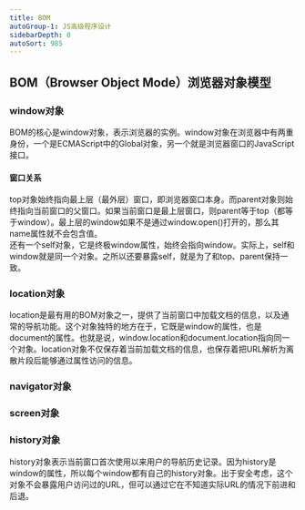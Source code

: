 ```yaml
---
title: BOM
autoGroup-1: JS高级程序设计
sidebarDepth: 0
autoSort: 985
---
```


## BOM（Browser Object Mode）浏览器对象模型


### window对象
BOM的核心是window对象，表示浏览器的实例。window对象在浏览器中有两重身份，一个是ECMAScript中的Global对象，另一个就是浏览器窗口的JavaScript接口。       

#### 窗口关系
top对象始终指向最上层（最外层）窗口，即浏览器窗口本身。而parent对象则始终指向当前窗口的父窗口。如果当前窗口是最上层窗口，则parent等于top（都等于window）。最上层的window如果不是通过window.open()打开的，那么其name属性就不会包含值。     
还有一个self对象，它是终极window属性，始终会指向window。实际上，self和window就是同一个对象。之所以还要暴露self，就是为了和top、parent保持一致。     


### location对象
location是最有用的BOM对象之一，提供了当前窗口中加载文档的信息，以及通常的导航功能。这个对象独特的地方在于，它既是window的属性，也是document的属性。也就是说，window.location和document.location指向同一个对象。location对象不仅保存着当前加载文档的信息，也保存着把URL解析为离散片段后能够通过属性访问的信息。     


### navigator对象

### screen对象

### history对象
history对象表示当前窗口首次使用以来用户的导航历史记录。因为history是window的属性，所以每个window都有自己的history对象。出于安全考虑，这个对象不会暴露用户访问过的URL，但可以通过它在不知道实际URL的情况下前进和后退。